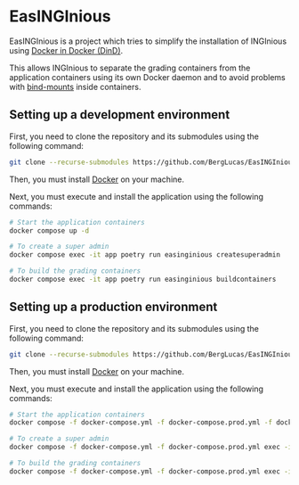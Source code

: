 # EasINGInious

EasINGInious is a project which tries to simplify the installation of INGInious using [Docker in Docker (DinD)](https://hub.docker.com/_/docker).

This allows INGInious to separate the grading containers from the application containers using its own Docker daemon and to avoid problems with [bind-mounts](https://docs.docker.com/engine/storage/bind-mounts/) inside containers.


## Setting up a development environment

First, you need to clone the repository and its submodules using the following command:

```bash
git clone --recurse-submodules https://github.com/BergLucas/EasINGInious.git
```

Then, you must install [Docker](https://docs.docker.com/engine/install/) on your machine.

Next, you must execute and install the application using the following commands:

```bash
# Start the application containers
docker compose up -d

# To create a super admin
docker compose exec -it app poetry run easinginious createsuperadmin

# To build the grading containers
docker compose exec -it app poetry run easinginious buildcontainers
```


## Setting up a production environment

First, you need to clone the repository and its submodules using the following command:

```bash
git clone --recurse-submodules https://github.com/BergLucas/EasINGInious.git
```

Then, you must install [Docker](https://docs.docker.com/engine/install/) on your machine.

Next, you must execute and install the application using the following commands:

```bash
# Start the application containers
docker compose -f docker-compose.yml -f docker-compose.prod.yml -f docker-compose.build.yml up -d

# To create a super admin
docker compose -f docker-compose.yml -f docker-compose.prod.yml exec -it app poetry run easinginious createsuperadmin

# To build the grading containers
docker compose -f docker-compose.yml -f docker-compose.prod.yml exec -it app poetry run easinginious buildcontainers
```
